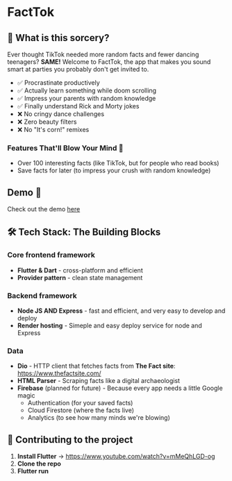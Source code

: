 # FactTok

## 🤔 What is this sorcery?

Ever thought TikTok needed more random facts and fewer dancing teenagers? **SAME!** Welcome to FactTok, the app that makes you sound smart at parties you probably don't get invited to.

- ✅ Procrastinate productively
- ✅ Actually learn something while doom scrolling
- ✅ Impress your parents with random knowledge
- ✅ Finally understand Rick and Morty jokes
- ❌ No cringy dance challenges
- ❌ Zero beauty filters
- ❌ No "It's corn!" remixes

### Features That'll Blow Your Mind 🤯
- Over 100 interesting facts (like TikTok, but for people who read books)
- Save facts for later (to impress your crush with random knowledge)

## Demo 🎥
Check out the demo [here](https://factstok-6fbdd.web.app/)

## 🛠️ Tech Stack: The Building Blocks

### Core frontend framework
- **Flutter & Dart** - cross-platform and efficient
- **Provider pattern** - clean state management 

### Backend framework
- **Node JS AND Express** - fast and efficient, and very easy to develop and deploy
- **Render hosting** - Simeple and easy deploy service for node and Express 

### Data
- **Dio** - HTTP client that fetches facts from **The Fact site**: https://www.thefactsite.com/
- **HTML Parser** - Scraping facts like a digital archaeologist
- **Firebase** (planned for future) - Because every app needs a little Google magic
  - Authentication (for your saved facts)
  - Cloud Firestore (where the facts live)
  - Analytics (to see how many minds we're blowing)

## 🚀 Contributing to the project

1. **Install Flutter** -> https://www.youtube.com/watch?v=mMeQhLGD-og
2. **Clone the repo**
3. **Flutter run**
